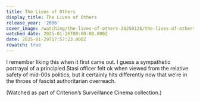 ```yaml
---
title: The Lives of Others
display_title: The Lives of Others
release_year: '2006'
cover_image: /watching/the-lives-of-others-20250126/the-lives-of-others.jpg
watched_date: 2025-01-26T00:00:00.000Z
date: 2025-01-29T17:57:23.000Z
rewatch: true
---
```

I remember liking this when it first came out. I guess a sympathetic portrayal of a principled Stasi officer felt ok when viewed from the relative safety of mid-00s politics, but it certainly hits differently now that we’re in the throes of fascist authoritarian overreach.

(Watched as part of Criterion’s Surveillance Cinema collection.)
